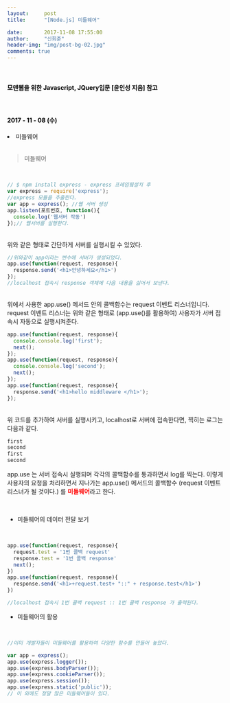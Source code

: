 ```yaml
---
layout:     post
title:      "[Node.js] 미들웨어"

date:       2017-11-08 17:55:00
author:     "신희준"
header-img: "img/post-bg-02.jpg"
comments: true
---
```


<meta name="description" content="Spring스프링 애너테이션 Annotation정리 @Autowired,@Qualifier,@Resource,@Component,@PostConstruct,@Aspect
,@AOP,@POINTCUT,@AROUND,@ADVICE,@RequestMapping,@REPOSITORY,@SERVICE,@COMPONENT
">
<br>
<H4 style ="font-weight:bold; color:black;"> 모덴웹을 위한 Javascript, JQuery입문 [윤인성 지음] 참고</H4>

<H4 style ="font-weight:bold; color:black;"> </H4>
<br>
<H4 style ="font-weight:bold; color : black">2017 - 11 - 08 (수)</H4>
<li>미들웨어</li>


<br>

> 미들웨어

<br>

~~~javascript
// $ npm install express - express 프레임웤설치 후
var express = require('express');
//express 모듈을 추출한다.
var app = express(); //웹 서버 생성
app.listen(포트번호, function(){
  console.log('웹서버 작동')
});// 웹서버를 실행한다.
~~~

<br>
위와 같은 형태로 간단하게 서버를 실행시킬 수 있었다.
<br>

~~~javascript
//위와같이 app이라는 변수에 서버가 생성되었다.
app.use(function(request, response){
  response.send('<h1>안녕하세요</h1>')
});
//localhost 접속시 response 객체에 다음 내용을 싫어서 보낸다.
~~~

<br>
위에서 사용한 app.use() 메서드 안의 콜백함수는 request 이벤트 리스너입니다. request 이벤트 리스너는 위와 같은 형태로 (app.use()를 활용하여) 사용자가 서버 접속시 자동으로 실행시켜준다.

<br>

~~~javascript
app.use(function(request, response){
  console.console.log('first');
  next();
});
app.use(function(request, response){
  console.console.log('second');
  next();
});
app.use(function(request, response){
  response.send('<h1>hello middleware </h1>');
});

~~~

<br>
위 코드를 추가하여 서버를 실행시키고, localhost로 서버에 접속한다면, 찍히는 로그는 다음과 같다.

~~~java
first
second
first
second
~~~

app.use 는 서버 접속시 실행되며 각각의 콜백함수를 통과하면서 log를 찍는다. 이렇게 사용자의 요청을 처리하면서 지나가는 app.use() 메서드의 콜백함수 (request 이벤트리스너가 될 것이다.) 를 <b style ="color:red">미들웨어</b>라고 한다.

<br>

* 미들웨어의 데이터 전달 보기

<br>

~~~javascript
app.use(function(request, response){
  request.test = '1번 콜백 request'
  response.test = '1번 콜백 response'
  next();
})
app.use(function(request, response){
  response.send('<h1>+request.test+ "::" + response.test</h1>')
})

//localhost 접속시 1번 콜백 request :: 1번 콜백 response 가 출력된다.
~~~

* 미들웨어의 활용

<br>

~~~javascript
//이미 개발자들이 미들웨어를 활용하여 다양한 함수를 만들어 놓았다.

var app = express();
app.use(express.logger());
app.use(express.bodyParser());
app.use(express.cookieParser());
app.use(express.session());
app.use(express.static('public'));
// 이 외에도 정말 많은 미들웨어들이 있다.
~~~
